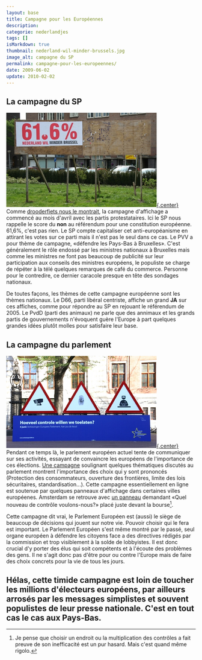 ```yaml
---
layout: base
title: Campagne pour les Européennes
description: 
categorie: nederlandjes
tags: []
isMarkdown: true
thumbnail: nederland-wil-minder-brussels.jpg
image_alt: campagne du SP
permalink: campagne-pour-les-europeennes/
date: 2009-06-02
update: 2010-02-02
---
```




## La campagne du SP
[![campagne du SP](nederland-wil-minder-brussels.jpg){.center}](http://drooderfiets.tumblr.com/post/103670031/minder-brussel)
Comme [drooderfiets nous le montrait](http://drooderfiets.tumblr.com/post/103670031/minder-brussel), la campagne d'affichage a commencé au mois d'avril avec les partis protestataires. Ici le SP nous rappelle le score du **non** au référendum pour une constitution européenne. 61,6%, c'est pas rien. Le SP compte capitaliser cet anti-européanisme en attirant les votes sur ce parti mais il n'est pas le seul dans ce cas. Le PVV a pour thème de campagne, «défendre les Pays-Bas à Bruxelles». C'est généralement le rôle endossé par les ministres nationaux à Bruxelles mais comme les ministres ne font pas beaucoup de publicité sur leur participation aux conseils des ministres européens, le populiste se charge de répéter à la télé quelques remarques de café du commerce. Personne pour le contredire, ce dernier caracole presque en tête des sondages nationaux.

De toutes façons, les thèmes de cette campagne européenne sont les thèmes nationaux. Le D66, parti libéral centriste, affiche un grand **JA** sur ces affiches, comme pour répondre au SP en rejouant le référendum de 2005. Le PvdD (parti des animaux) ne parle que des annimaux et les grands partis de gouvernements n'évoquent guère l'Europe à part quelques grandes idées plutôt molles pour satisfaire leur base. 

## La campagne du parlement
[![Hoeveel controle willen we toelaten?](election-europarlement-amsterdam-s.jpg){.center}](http://commons.wikimedia.org/wiki/File:Election-europarlement-amsterdam.jpg)
Pendant ce temps là, le parlement européen actuel tente de communiquer sur ses activités, essayant de convaincre les européens de l'importance de ces élections. [Une campagne](http://www.europarl.europa.eu/news/public/focus_page/008-52263-082-03-13-901-20090320FCS52246-23-03-2009-2009/default_fr.htm) soulignant quelques thématiques discutés au parlement montrent l'importance des choix qui y sont prononcés (Protection des consommateurs, ouverture des frontières, limite des lois sécuritaires, standardisation...). Cette campagne essentiellement en ligne est soutenue par quelques panneaux d'affichage dans certaines villes européenes. Amsterdam se retrouve avec [un panneau](http://www.europarl.europa.eu/news/public/focus_page/008-52263-082-03-13-901-20090320FCS52246-23-03-2009-2009/default_p001c006_en.htm) demandant «Quel nouveau de contrôle voulons-nous?» placé juste devant la bourse[^1].

Cette campagne dit vrai, le Parlement Européen est (aussi) le siège de beaucoup de décisions qui jouent sur notre vie. Pouvoir choisir qui le fera est important. Le Parlement Européen s'est même montré par le passé, seul organe européen à défendre les citoyens face a des directives rédigés par la commission et trop visiblement à la solde de lobbyistes. Il est donc crucial d'y porter des élus qui soit compétents et à l'écoute des problèmes des gens. Il ne s'agit donc pas d'être pour ou contre l'Europe mais de faire des choix concrets pour la vie de tous les jours. 

Hélas, cette timide campagne est loin de toucher les millions d'électeurs européens, par ailleurs arrosés par les messages simplistes et souvent populistes de leur presse nationale. C'est en tout cas le cas aux Pays-Bas.
---
[^1]: Je pense que choisir un endroit ou la multiplication des contrôles a fait preuve de son inefficacité est un pur hasard. Mais c'est quand même rigolo. 